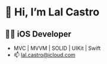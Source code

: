 # 👋 Hi, I’m Lal Castro
## 👨‍💻 iOS Developer
- MVC | MVVM | SOLID | UIKit | Swift
- 📫 lal.castro@icloud.com

<!---
lalcastroantony/lalcastroantony is a ✨ special ✨ repository because its `README.md` (this file) appears on your GitHub profile.
You can click the Preview link to take a look at your changes.
--->

